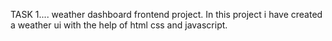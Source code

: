 TASK 1....
weather dashboard frontend project.
In this project i have created a weather ui with the help of html css and javascript.


